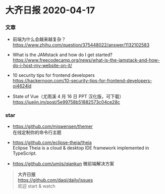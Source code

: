 # 大齐日报 2020-04-17

### 文章

- 前端为什么会越来越复杂？  
  https://www.zhihu.com/question/375448022/answer/1132102583

- What is the JAMstack and how do I get started?  
  https://www.freecodecamp.org/news/what-is-the-jamstack-and-how-do-i-host-my-website-on-it/

- 10 security tips for frontend developers   
  https://hackernoon.com/10-security-tips-for-frontend-developers-oi4624ld

- State of Vue（尤雨溪 4 月 16 日 PPT 汉化版，可下载）  
  https://juejin.im/post/5e99758b51882573c04ce28c

### star

- https://github.com/mjswensen/themer  
  在线定制你的命令行主题

- https://github.com/eclipse-theia/theia  
  Eclipse Theia is a cloud & desktop IDE framework implemented in TypeScript. 

- https://github.com/umijs/qiankun
  微前端解决方案

> **大齐日报**  
> https://github.com/daqi/daily/issues  
> 欢迎 start & watch
